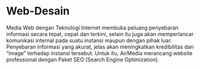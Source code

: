 Web-Desain
==========

Media Web dengan Teknologi Internet membuka peluang penyebaran informasi secara tepat, cepat dan terkini, selain itu juga akan memperlancar komunikasi internal pada suatu instansi maupun dengan pihak luar. Penyebaran informasi yang akurat, jelas akan meningkatkan kredibilitas dan “image” terhadap instansi tersebut. Untuk itu, AirMedia merancang website professional dengan Paket SEO (Search Engine Optimization).
